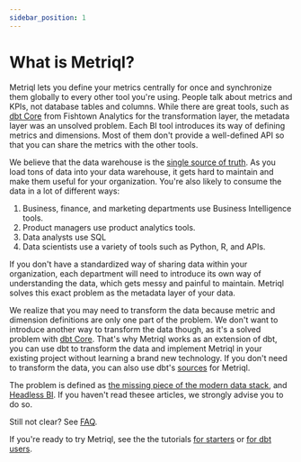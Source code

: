 ```yaml
---
sidebar_position: 1
---
```


# What is Metriql?

Metriql lets you define your metrics centrally for once and synchronize them globally to every other tool you're using. People talk about metrics and KPIs, not database tables and columns. While there are great tools, such as [dbt Core](https://getdbt.com) from Fishtown Analytics for the transformation layer, the metadata layer was an unsolved problem. Each BI tool introduces its way of defining metrics and dimensions. Most of them don't provide a well-defined API so that you can share the metrics with the other tools.

We believe that the data warehouse is the [single source of truth](https://en.wikipedia.org/wiki/Single_source_of_truth). As you load tons of data into your data warehouse, it gets hard to maintain and make them useful for your organization. You're also likely to consume the data in a lot of different ways: 

1. Business, finance,  and marketing departments use Business Intelligence tools.
2. Product managers use product analytics tools.
3. Data analysts use SQL 
4. Data scientists use a variety of tools such as Python, R, and APIs.

If you don't have a standardized way of sharing data within your organization, each department will need to introduce its own way of understanding the data, which gets messy and painful to maintain. Metriql solves this exact problem as the metadata layer of your data.

We realize that you may need to transform the data because metric and dimension definitions are only one part of the problem. We don't want to introduce another way to transform the data though, as it's a solved problem with [dbt Core](https://getdbt.com). That's why Metriql works as an extension of dbt, you can use dbt to transform the data and implement Metriql in your existing project without learning a brand new technology. If you don't need to transform the data, you can also use dbt's [sources](https://docs.getdbt.com/docs/building-a-dbt-project/using-sources) for Metriql.

The problem is defined as [the missing piece of the modern data stack](https://benn.substack.com/p/metrics-layer), and [Headless BI](https://basecase.vc/blog/headless-bi). If you haven't read thesee articles, we strongly advise you to do so. 


Still not clear? See [FAQ](/faq).

If you're ready to try Metriql, see the the tutorials [for starters](/tutorial/for-starters) or [for dbt users](/tutorial/for-dbt-users).
